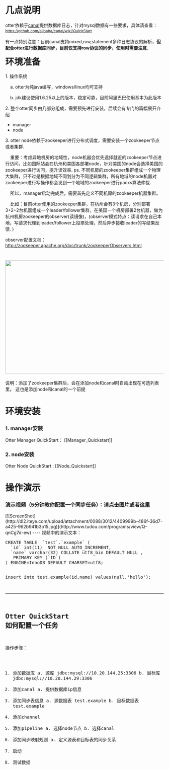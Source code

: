  <div class="blog_content">
    <div style="font-size: 14px;" class="iteye-blog-content-contain">
<h1>几点说明</h1>
<p>     otter依赖于<a href="https://github.com/alibaba/canal">canal</a>提供数据库日志，针对mysql数据有一些要求，具体请查看： <a style="font-size: 12px; line-height: 1.5;" href="https://github.com/alibaba/canal/wiki/QuickStart">https://github.com/alibaba/canal/wiki/QuickStart</a> </p>
<p>     有一点特别注意：目前canal支持mixed,row,statement多种日志协议的解析，<strong>但配合otter进行数据库同步，目前仅支持row协议的同步，使用时需要注意. </strong></p>
<p> </p>
<p><strong style="font-size: 2em; line-height: 1.5em;">环境准备</strong></p>
<p>1.  操作系统</p>
<p>&nbsp;&nbsp;&nbsp;     a.  otter为纯java编写，windows/linux均可支持</p>
<p>&nbsp;&nbsp;&nbsp;     b. jdk建议使用1.6.25以上的版本，稳定可靠，目前阿里巴巴使用基本为此版本</p>
<p> </p>
<p>2.  整个otter同步由几部分组成，需要预先进行安装，后续会有专门的篇幅展开介绍</p>
<ul>
<li>manager </li>
<li>node</li>
</ul>
<p>3.  otter node依赖于zookeeper进行分布式调度，需要安装一个zookeeper节点或者集群.  </p>
<p> &nbsp;&nbsp;&nbsp;    重要：考虑异地机房的地域性，node机器会优先选择就近的zookeeper节点进行访问，比如国际站会在杭州和美国各部署node，针对美国的node会选择美国的zookeeper进行访问，提升读效率. ps.  不同机房的zookeeper集群组成一个物理大集群，只不过是根据地域不同划分为不同逻辑集群，所有地域的node机器对zookeeper进行写操作都会发到一个地域的zookeeper进行paoxs算法仲裁. </p>
<p> &nbsp;&nbsp;&nbsp;    所以，manager启动完成后，需要首先定义不同机房的zookeeper机器集群。</p>
<p> </p>
<p> &nbsp;&nbsp;&nbsp;    比如：目前otter使用的zookeeper集群，在杭州会有3个机房，分别部署3+2+2台机器组成一个leader/follower集群，在美国一个机房部署2台机器，做为杭州机房zookeeper的observer(读镜像)，(observer模式特点：读请求在自己本地，写请求代理到leader/follower上投票处理，然后异步接收leader的写结果反馈. )</p>
<p>observer配置文档： <a href="http://zookeeper.apache.org/doc/trunk/zookeeperObservers.html">http://zookeeper.apache.org/doc/trunk/zookeeperObservers.html</a></p>
<h1><img src="http://dl2.iteye.com/upload/attachment/0088/3018/78d22c08-f1e5-3f2a-862e-ce8ebf3db6d3.png" height="360" width="599" alt=""></h1>
<p>说明：添加了zookeeper集群后，会在添加node和canal时自动出现在可选列表里。 这也是添加node和canal的一个前提</p>
<p> </p>
<h1>环境安装</h1>
<h3>1.  manager安装</h3>
<p>      Otter Manager QuickStart： [[Manager_Quickstart]]
<p> </p>
<h3>2.  node安装</h3>
<p>      Otter Node QuickStart : [[Node_Quickstart]]
<p> </p>
<h1>操作演示</h1>
<h3> 演示视频（5分钟教你配置一个同步任务）：请点击图片或者<font color="red"><a href="http://www.tudou.com/programs/view/Q-qnCg7d-ew">这里</a></font> </p></h3>
[![ScreenShot](http://dl2.iteye.com/upload/attachment/0088/3012/4409999b-486f-36d7-a425-962b941b3b15.jpg)](http://www.tudou.com/programs/view/Q-qnCg7d-ew)
----
视频中的演示文本：
<pre>
CREATE TABLE  `test`.`example` (
  `id` int(11)  NOT NULL AUTO_INCREMENT,
  `name` varchar(32) COLLATE utf8_bin DEFAULT NULL ,
   PRIMARY KEY (`ID`)
) ENGINE=InnoDB DEFAULT CHARSET=utf8;

insert into test.example(id,name) values(null,'hello');

-----
Otter QuickStart 如何配置一个任务
-----
操作步骤：
1.  添加数据库
    a.  源库 jdbc:mysql://10.20.144.25:3306
    b.  目标库 jdbc:mysql://10.20.144.29:3306
2.  添加canal
    a.  提供数据库ip信息 
3.  添加同步表信息
    a.  源数据表 test.example
    b.  目标数据表 test.example
4.  添加channel
5.  添加pipeline
    a.  选择node节点
    b.  选择canal
6.  添加同步映射规则
    a.  定义源表和目标表的同步关系
7.  启动
8.  测试数据 
</pre>
</div>
  </div>
</div>